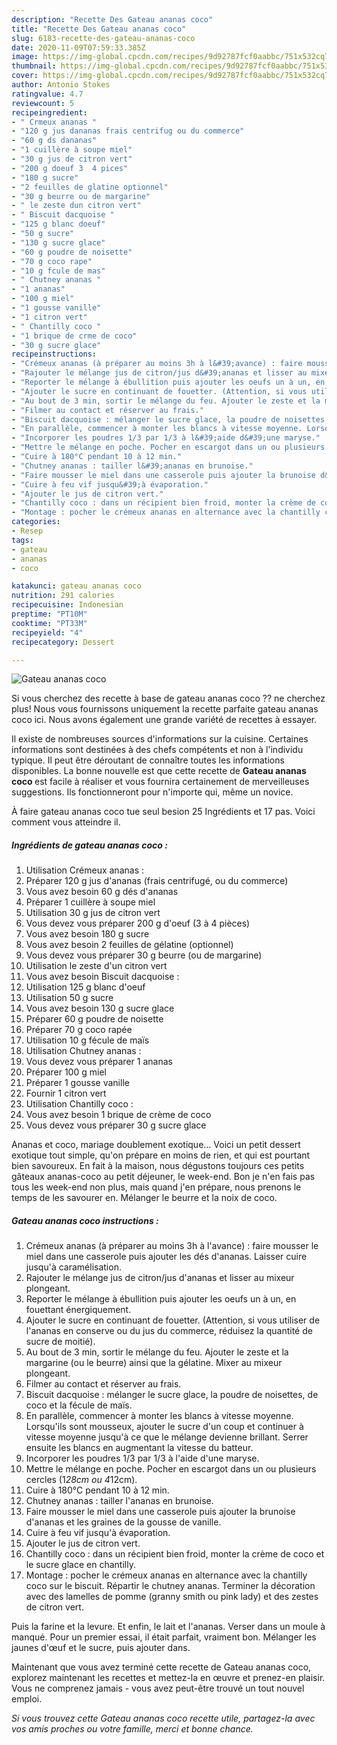 ```yaml
---
description: "Recette Des Gateau ananas coco"
title: "Recette Des Gateau ananas coco"
slug: 6183-recette-des-gateau-ananas-coco
date: 2020-11-09T07:59:33.385Z
image: https://img-global.cpcdn.com/recipes/9d92787fcf0aabbc/751x532cq70/gateau-ananas-coco-photo-principale-de-la-recette.jpg
thumbnail: https://img-global.cpcdn.com/recipes/9d92787fcf0aabbc/751x532cq70/gateau-ananas-coco-photo-principale-de-la-recette.jpg
cover: https://img-global.cpcdn.com/recipes/9d92787fcf0aabbc/751x532cq70/gateau-ananas-coco-photo-principale-de-la-recette.jpg
author: Antonio Stokes
ratingvalue: 4.7
reviewcount: 5
recipeingredient:
- " Crmeux ananas "
- "120 g jus dananas frais centrifug ou du commerce"
- "60 g ds dananas"
- "1 cuillère à soupe miel"
- "30 g jus de citron vert"
- "200 g doeuf 3  4 pices"
- "180 g sucre"
- "2 feuilles de glatine optionnel"
- "30 g beurre ou de margarine"
- " le zeste dun citron vert"
- " Biscuit dacquoise "
- "125 g blanc doeuf"
- "50 g sucre"
- "130 g sucre glace"
- "60 g poudre de noisette"
- "70 g coco rape"
- "10 g fcule de mas"
- " Chutney ananas "
- "1 ananas"
- "100 g miel"
- "1 gousse vanille"
- "1 citron vert"
- " Chantilly coco "
- "1 brique de crme de coco"
- "30 g sucre glace"
recipeinstructions:
- "Crémeux ananas (à préparer au moins 3h à l&#39;avance) : faire mousser le miel dans une casserole puis ajouter les dés d&#39;ananas. Laisser cuire jusqu&#39;à caramélisation."
- "Rajouter le mélange jus de citron/jus d&#39;ananas et lisser au mixeur plongeant."
- "Reporter le mélange à ébullition puis ajouter les oeufs un à un, en fouettant énergiquement."
- "Ajouter le sucre en continuant de fouetter. (Attention, si vous utiliser de l&#39;ananas en conserve ou du jus du commerce, réduisez la quantité de sucre de moitié)."
- "Au bout de 3 min, sortir le mélange du feu. Ajouter le zeste et la margarine (ou le beurre) ainsi que la gélatine. Mixer au mixeur plongeant."
- "Filmer au contact et réserver au frais."
- "Biscuit dacquoise : mélanger le sucre glace, la poudre de noisettes, de coco et la fécule de maïs."
- "En parallèle, commencer à monter les blancs à vitesse moyenne. Lorsqu&#39;ils sont mousseux, ajouter le sucre d&#39;un coup et continuer à vitesse moyenne jusqu&#39;à ce que le mélange devienne brillant. Serrer ensuite les blancs en augmentant la vitesse du batteur."
- "Incorporer les poudres 1/3 par 1/3 à l&#39;aide d&#39;une maryse."
- "Mettre le mélange en poche. Pocher en escargot dans un ou plusieurs cercles (1*28cm ou 4*12cm)."
- "Cuire à 180°C pendant 10 à 12 min."
- "Chutney ananas : tailler l&#39;ananas en brunoise."
- "Faire mousser le miel dans une casserole puis ajouter la brunoise d&#39;ananas et les graines de la gousse de vanille."
- "Cuire à feu vif jusqu&#39;à évaporation."
- "Ajouter le jus de citron vert."
- "Chantilly coco : dans un récipient bien froid, monter la crème de coco et le sucre glace en chantilly."
- "Montage : pocher le crémeux ananas en alternance avec la chantilly coco sur le biscuit. Répartir le chutney ananas. Terminer la décoration avec des lamelles de pomme (granny smith ou pink lady) et des zestes de citron vert."
categories:
- Resep
tags:
- gateau
- ananas
- coco

katakunci: gateau ananas coco 
nutrition: 291 calories
recipecuisine: Indonesian
preptime: "PT10M"
cooktime: "PT33M"
recipeyield: "4"
recipecategory: Dessert

---
```



![Gateau ananas coco](https://img-global.cpcdn.com/recipes/9d92787fcf0aabbc/751x532cq70/gateau-ananas-coco-photo-principale-de-la-recette.jpg)

Si vous cherchez des recette à base de gateau ananas coco ?? ne cherchez plus! Nous vous fournissons uniquement la recette parfaite gateau ananas coco ici. Nous avons également une grande variété de recettes à essayer.

Il existe de nombreuses sources d'informations sur la cuisine. Certaines informations sont destinées à des chefs compétents et non à l'individu typique. Il peut être déroutant de connaître toutes les informations disponibles. La bonne nouvelle est que cette recette de <strong> Gateau ananas coco </strong> est facile à réaliser et vous fournira certainement de merveilleuses suggestions. Ils fonctionneront pour n'importe qui, même un novice.

<!--inarticleads1-->

À faire gateau ananas coco tue seul besion 25 Ingrédients et 17 pas. Voici comment vous atteindre il.

##### Ingrédients de gateau ananas coco :

1. Utilisation  Crémeux ananas :
1. Préparer 120 g jus d&#39;ananas (frais centrifugé, ou du commerce)
1. Vous avez besoin 60 g dés d&#39;ananas
1. Préparer 1 cuillère à soupe miel
1. Utilisation 30 g jus de citron vert
1. Vous devez vous préparer 200 g d&#39;oeuf (3 à 4 pièces)
1. Vous avez besoin 180 g sucre
1. Vous avez besoin 2 feuilles de gélatine (optionnel)
1. Vous devez vous préparer 30 g beurre (ou de margarine)
1. Utilisation  le zeste d&#39;un citron vert
1. Vous avez besoin  Biscuit dacquoise :
1. Utilisation 125 g blanc d&#39;oeuf
1. Utilisation 50 g sucre
1. Vous avez besoin 130 g sucre glace
1. Préparer 60 g poudre de noisette
1. Préparer 70 g coco rapée
1. Utilisation 10 g fécule de maïs
1. Utilisation  Chutney ananas :
1. Vous devez vous préparer 1 ananas
1. Préparer 100 g miel
1. Préparer 1 gousse vanille
1. Fournir 1 citron vert
1. Utilisation  Chantilly coco :
1. Vous avez besoin 1 brique de crème de coco
1. Vous devez vous préparer 30 g sucre glace


Ananas et coco, mariage doublement exotique… Voici un petit dessert exotique tout simple, qu&#39;on prépare en moins de rien, et qui est pourtant bien savoureux. En fait à la maison, nous dégustons toujours ces petits gâteaux ananas-coco au petit déjeuner, le week-end. Bon je n&#39;en fais pas tous les week-end non plus, mais quand j&#39;en prépare, nous prenons le temps de les savourer en. Mélanger le beurre et la noix de coco. 

<!--inarticleads2-->

##### Gateau ananas coco instructions :

1. Crémeux ananas (à préparer au moins 3h à l&#39;avance) : faire mousser le miel dans une casserole puis ajouter les dés d&#39;ananas. Laisser cuire jusqu&#39;à caramélisation.
1. Rajouter le mélange jus de citron/jus d&#39;ananas et lisser au mixeur plongeant.
1. Reporter le mélange à ébullition puis ajouter les oeufs un à un, en fouettant énergiquement.
1. Ajouter le sucre en continuant de fouetter. (Attention, si vous utiliser de l&#39;ananas en conserve ou du jus du commerce, réduisez la quantité de sucre de moitié).
1. Au bout de 3 min, sortir le mélange du feu. Ajouter le zeste et la margarine (ou le beurre) ainsi que la gélatine. Mixer au mixeur plongeant.
1. Filmer au contact et réserver au frais.
1. Biscuit dacquoise : mélanger le sucre glace, la poudre de noisettes, de coco et la fécule de maïs.
1. En parallèle, commencer à monter les blancs à vitesse moyenne. Lorsqu&#39;ils sont mousseux, ajouter le sucre d&#39;un coup et continuer à vitesse moyenne jusqu&#39;à ce que le mélange devienne brillant. Serrer ensuite les blancs en augmentant la vitesse du batteur.
1. Incorporer les poudres 1/3 par 1/3 à l&#39;aide d&#39;une maryse.
1. Mettre le mélange en poche. Pocher en escargot dans un ou plusieurs cercles (1*28cm ou 4*12cm).
1. Cuire à 180°C pendant 10 à 12 min.
1. Chutney ananas : tailler l&#39;ananas en brunoise.
1. Faire mousser le miel dans une casserole puis ajouter la brunoise d&#39;ananas et les graines de la gousse de vanille.
1. Cuire à feu vif jusqu&#39;à évaporation.
1. Ajouter le jus de citron vert.
1. Chantilly coco : dans un récipient bien froid, monter la crème de coco et le sucre glace en chantilly.
1. Montage : pocher le crémeux ananas en alternance avec la chantilly coco sur le biscuit. Répartir le chutney ananas. Terminer la décoration avec des lamelles de pomme (granny smith ou pink lady) et des zestes de citron vert.


Puis la farine et la levure. Et enfin, le lait et l&#39;ananas. Verser dans un moule à manqué. Pour un premier essai, il était parfait, vraiment bon. Mélanger les jaunes d&#39;œuf et le sucre, puis ajouter dans. 

<!--inarticleads1-->

<p>
Maintenant que vous avez terminé cette recette de Gateau ananas coco, explorez maintenant les recettes et mettez-la en œuvre et prenez-en plaisir. Vous ne comprenez jamais - vous avez peut-être trouvé un tout nouvel emploi.
</p>

<p>
<i>Si vous trouvez cette Gateau ananas coco recette utile, partagez-la avec vos amis proches ou votre famille, merci et bonne chance.</i>
</p>
